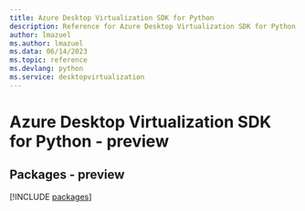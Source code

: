 ```yaml
---
title: Azure Desktop Virtualization SDK for Python
description: Reference for Azure Desktop Virtualization SDK for Python
author: lmazuel
ms.author: lmazuel
ms.data: 06/14/2023
ms.topic: reference
ms.devlang: python
ms.service: desktopvirtualization
---
```

# Azure Desktop Virtualization SDK for Python - preview
## Packages - preview
[!INCLUDE [packages](desktop-virtualization-index.md)]